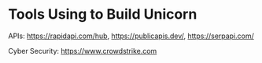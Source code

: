 # Tools Using to Build Unicorn

APIs: https://rapidapi.com/hub, https://publicapis.dev/, https://serpapi.com/

Cyber Security: https://www.crowdstrike.com 
